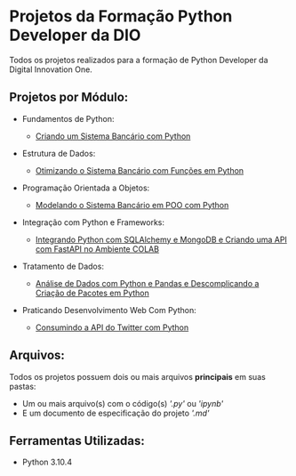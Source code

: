 # Projetos da Formação Python Developer da DIO

Todos os projetos realizados para a formação de Python Developer da Digital Innovation One.

## Projetos por Módulo:

- Fundamentos de Python:  
  - [Criando um Sistema Bancário com Python](https://github.com/bccalegari/python_developer_dio/tree/main/Fundamentos%20de%20Python)
  
- Estrutura de Dados:  
  - [Otimizando o Sistema Bancário com Funções em Python](https://github.com/bccalegari/python_developer_dio/tree/main/Estrutura%20de%20Dados)

- Programação Orientada a Objetos:  
  - [Modelando o Sistema Bancário em POO com Python](https://github.com/bccalegari/python_developer_dio/tree/main/Programa%C3%A7%C3%A3o%20Orientada%20a%20Objetos)

- Integração com Python e Frameworks:  
  - [Integrando Python com SQLAlchemy e MongoDB e Criando uma API com FastAPI no Ambiente COLAB](https://github.com/bccalegari/python_developer_dio/tree/main/Integra%C3%A7%C3%A3o%20com%20Python%20e%20Frameworks)
  
- Tratamento de Dados:  
  - [Análise de Dados com Python e Pandas e Descomplicando a Criação de 
Pacotes em Python](https://github.com/bccalegari/python_developer_dio/tree/main/Tratamento%20de%20Dados)

- Praticando Desenvolvimento Web Com Python:  
  - [Consumindo a API do Twitter com Python](https://github.com/bccalegari/python_developer_dio/tree/main/Praticando%20Desenvolvimento%20Web%20Com%20Python)

## Arquivos:

Todos os projetos possuem dois ou mais arquivos **principais** em suas pastas:
  - Um ou mais arquivo(s) com o código(s) *'.py'* ou *'ipynb'*
  - E um documento de especificação do projeto *'.md'*

## Ferramentas Utilizadas:

- Python 3.10.4
